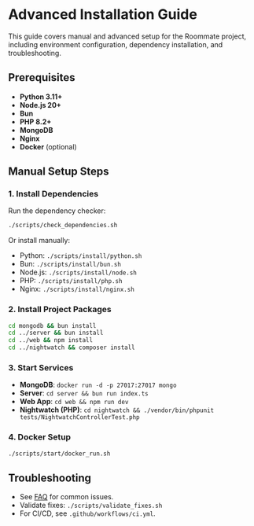 # Advanced Installation Guide

This guide covers manual and advanced setup for the Roommate project, including environment configuration, dependency installation, and troubleshooting.

## Prerequisites
- **Python 3.11+**
- **Node.js 20+**
- **Bun**
- **PHP 8.2+**
- **MongoDB**
- **Nginx**
- **Docker** (optional)

## Manual Setup Steps

### 1. Install Dependencies
Run the dependency checker:
```sh
./scripts/check_dependencies.sh
```
Or install manually:
- Python: `./scripts/install/python.sh`
- Bun: `./scripts/install/bun.sh`
- Node.js: `./scripts/install/node.sh`
- PHP: `./scripts/install/php.sh`
- Nginx: `./scripts/install/nginx.sh`

### 2. Install Project Packages
```sh
cd mongodb && bun install
cd ../server && bun install
cd ../web && npm install
cd ../nightwatch && composer install
```

### 3. Start Services
- **MongoDB**: `docker run -d -p 27017:27017 mongo`
- **Server**: `cd server && bun run index.ts`
- **Web App**: `cd web && npm run dev`
- **Nightwatch (PHP)**: `cd nightwatch && ./vendor/bin/phpunit tests/NightwatchControllerTest.php`

### 4. Docker Setup
```sh
./scripts/start/docker_run.sh
```

## Troubleshooting
- See [FAQ](faq.md) for common issues.
- Validate fixes: `./scripts/validate_fixes.sh`
- For CI/CD, see `.github/workflows/ci.yml`.